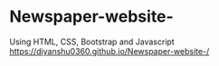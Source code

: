 # Newspaper-website-
Using HTML, CSS, Bootstrap and Javascript
https://diyanshu0360.github.io/Newspaper-website-/
